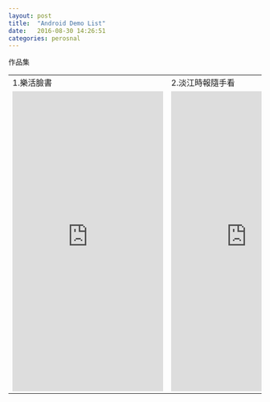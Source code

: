 ```yaml
---
layout: post
title:  "Android Demo List"
date:   2016-08-30 14:26:51
categories: perosnal
---
```


作品集
<br>
<table>
    <tr>
        <td>1.樂活臉書</td>
        <td>2.淡江時報隨手看</td>
        <td>3. 關西旅遊書</td>
    </tr>
    <tr>
        <td>
          <div>
            <iframe src="https://appetize.io/embed/2dy90t8mk52phu9jfhyn3te970?device=nexus5&scale=75&autoplay=false&orientation=portrait&deviceColor=black" width="300px" height="597px" frameborder="0" scrolling="no"></iframe>
          </div>
        </td>
        <td>
          <div>
            <iframe src="https://appetize.io/embed/6fqa0e0398q3vxuexxg99y6x18?device=nexus5&scale=75&autoplay=false&orientation=portrait&deviceColor=black" width="300px" height="597px" frameborder="0" scrolling="no"></iframe>
          </div>
        </td>
        <td>
          <div>
            <iframe src="https://appetize.io/embed/2qc9467vp3za44brcz33uxfgd8?device=nexus5&scale=75&autoplay=false&orientation=portrait&deviceColor=black" width="300px" height="597px" frameborder="0" scrolling="no"></iframe>
          </div>
        </td>
    </tr>
</table>



